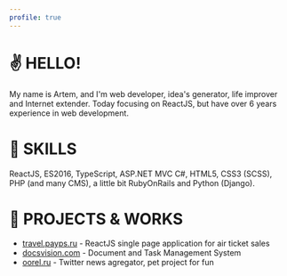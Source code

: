 ```yaml
---
profile: true
---
```


# ✌  HELLO!

My name is Artem, and I'm web developer, idea's generator, life improver and Internet extender. Today focusing on ReactJS, but
have over 6 years experience in web development. 

# 💪  SKILLS
ReactJS, ES2016, TypeScript, ASP.NET MVC C#, HTML5, CSS3 (SCSS), PHP (and many CMS), a little bit RubyOnRails and Python (Django).

# 🚀  PROJECTS & WORKS

- [travel.payps.ru](http://travel.payps.ru) - ReactJS single page application for air ticket sales
- [docsvision.com](http://www.docsvision.com/products/legkiy-klient/) - Document and Task Management System
- [oorel.ru](http://oorel.ru) - Twitter news agregator, pet project for fun

